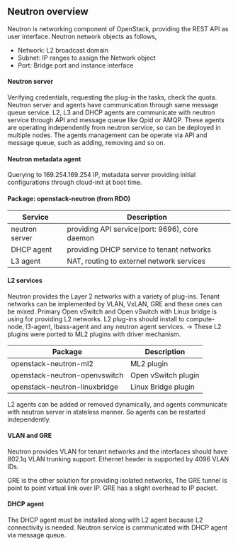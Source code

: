 ## Neutron overview

Neutron is networking component of OpenStack, providing the REST API as user interface.
Neutron network objects as follows,

* Network: L2 broadcast domain
* Subnet: IP ranges to assign the Network object
* Port: Bridge port and instance interface

#### Neutron server
Verifying credentials, requesting the plug-in the tasks, check the quota. 
Neutron server and agents have communication through same message queue service.
L2, L3 and DHCP agents are communicate with neutron service through API and message queue like Qpid or AMQP.
These agents are operating independently from neutron service, so can be deployed in multiple nodes.
The agents management can be operate via API and message queue, such as adding, removing and so on.

#### Neutron metadata agent
Querying to 169.254.169.254 IP, metadata server providing initial configurations through cloud-init at boot time. 

#### Package: openstack-neutron (from RDO)

Service | Description
-|-
neutron server | providing API service(port: 9696), core daemon
DHCP agent | providing DHCP service to tenant networks
L3 agent | NAT, routing to externel network services

#### L2 services
Neutron provides the Layer 2 networks with a variety of plug-ins.
Tenant networks can be implemented by VLAN, VxLAN, GRE and these ones can be mixed.
Primary Open vSwitch and Open vSwitch with Linux bridge is using for providing L2 networks.
L2 plug-ins should install to compute-node, l3-agent, lbass-agent and any neutron agent services.
-> These L2 plugins were ported to ML2 plugins with driver mechanism.

Package | Description
-|-
openstack-neutron-ml2 | ML2 plugin
openstack-neutron-openvswitch | Open vSwitch plugin
openstack-neutron-linuxbridge | Linux Bridge plugin

L2 agents can be added or removed dynamically, and agents communicate with neutron server in stateless manner.
So agents can be restarted independently.

#### VLAN and GRE
Neutron provides VLAN for tenant networks and the interfaces should have 802.1q VLAN trunking support.
Ethernet header is supported by 4096 VLAN IDs.

GRE is the other solution for providing isolated networks, The GRE tunnel is point to point virtual link over IP.
GRE has a slight overhead to IP packet.

#### DHCP agent
The DHCP agent must be installed along with L2 agent because L2 connectivity is needed.
Neutron service is communicated with DHCP agent via message queue.


